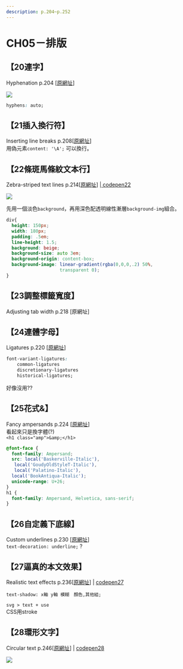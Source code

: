 ```yaml
---
description: p.204~p.252
---
```


# CH05－排版

## 【20連字】

Hyphenation p.204 \[[原網址](https://www.w3cplus.com/css3/css-secrets/hyphenation.html)\]

![](https://www.w3cplus.com/sites/default/files/blogs/2016/1601/css-secrets-5-2.png)

```css
hyphens: auto;
```

## 【21插入換行符】

Inserting line breaks p.208\[[原網址](https://www.w3cplus.com/css3/css-secrets/inserting-line-breaks.html)\]  
用偽元素`content: '\A';` 可以換行。

## 【22條斑馬條紋文本行】

Zebra-striped text lines p.214\[[原網址](https://www.w3cplus.com/css3/css-secrets/zebra-strlped-text-lines.html)\] \|[ codepen22](https://codepen.io/ch-zhuchu/pen/MWjKwxR)

![](https://www.w3cplus.com/sites/default/files/blogs/2016/1601/css-secrets-5-10.png)

先用一個淡色`background`，再用深色配透明線性漸層`background-img`組合。

```css
div{
  height: 150px;
  width: 180px;
  padding: .5em;
  line-height: 1.5;
  background: beige;
  background-size: auto 3em;
  background-origin: content-box;
  background-image: linear-gradient(rgba(0,0,0,.2) 50%,
                    transparent 0);
}
```

## 【23調整標籤寬度】

Adjusting tab width p.218 \[原網址\]

## 【24連體字母】

Ligatures p.220 \[[原網址](https://www.w3cplus.com/css3/css-secrets/ligatures.html)\]

```css
font-variant-ligatures: 
    common-ligatures 
    discretionary-ligatures 
    historical-ligatures;
```

好像沒用??

## 【25花式&】

Fancy ampersands p.224 \[[原網址](https://www.w3cplus.com/css3/css-secrets/fancy-ampersands.html)\]  
看起來只是換字體\(?\)  
 `<h1 class="amp">&amp;</h1>`

```css
@font-face {
  font-family: Ampersand;
  src: local('Baskerville-Italic'),
   local('GoudyOldStyleT-Italic'),
   local('Palatino-Italic'),
  local('BookAntiqua-Italic');
  unicode-range: U+26;
}
h1 {
  font-family: Ampersand, Helvetica, sans-serif;
}
```

## 【26自定義下底線】

Custom underlines p.230 \[[原網址](https://www.w3cplus.com/css3/css-secrets/custom-underlines.html)\]  
`text-decoration: underline;` ?

## 【27逼真的本文效果】

Realistic text effects p.236\[[原網址](https://www.w3cplus.com/css3/css-secrets/realistic-text-effects.html)\] \| [codepen27](https://codepen.io/ch-zhuchu/pen/dypMZxZ)

`text-shadow: x軸 y軸 模糊　顏色,其他組;`

`svg > text + use`  
CSS用stroke

## 【28環形文字】

Circular text p.246\[[原網址](https://www.w3cplus.com/css3/css-secrets/circular-text.html)\] \| [codepen28](https://codepen.io/ch-zhuchu/pen/qBaZpZV)

![](https://www.w3cplus.com/sites/default/files/blogs/2016/1601/css-secrets-5-42.png)

